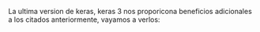 La ultima version de keras, keras 3 nos proporicona beneficios adicionales a los citados anteriormente, vayamos a verlos:

